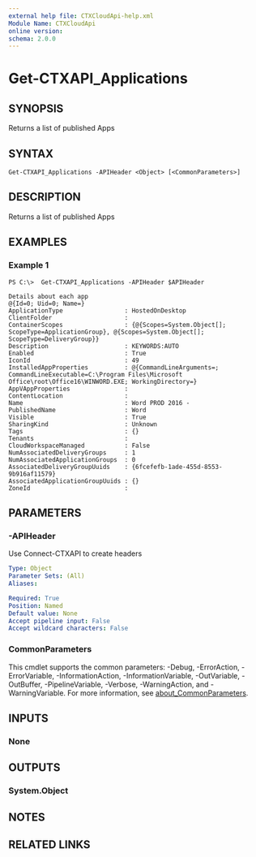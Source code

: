 ```yaml
---
external help file: CTXCloudApi-help.xml
Module Name: CTXCloudApi
online version:
schema: 2.0.0
---
```


# Get-CTXAPI_Applications

## SYNOPSIS
Returns a list of published Apps

## SYNTAX

```
Get-CTXAPI_Applications -APIHeader <Object> [<CommonParameters>]
```

## DESCRIPTION
Returns a list of published Apps

## EXAMPLES

### Example 1
```
PS C:\>  Get-CTXAPI_Applications -APIHeader $APIHeader

Details about each app
@{Id=0; Uid=0; Name=}
ApplicationType                 : HostedOnDesktop
ClientFolder                    : 
ContainerScopes                 : {@{Scopes=System.Object[]; ScopeType=ApplicationGroup}, @{Scopes=System.Object[]; ScopeType=DeliveryGroup}}
Description                     : KEYWORDS:AUTO
Enabled                         : True
IconId                          : 49
InstalledAppProperties          : @{CommandLineArguments=; CommandLineExecutable=C:\Program Files\Microsoft Office\root\Office16\WINWORD.EXE; WorkingDirectory=}
AppVAppProperties               : 
ContentLocation                 : 
Name                            : Word PROD 2016 -
PublishedName                   : Word
Visible                         : True
SharingKind                     : Unknown
Tags                            : {}
Tenants                         : 
CloudWorkspaceManaged           : False
NumAssociatedDeliveryGroups     : 1
NumAssociatedApplicationGroups  : 0
AssociatedDeliveryGroupUuids    : {6fcefefb-1ade-455d-8553-9b916af11579}
AssociatedApplicationGroupUuids : {}
ZoneId                          :
```

## PARAMETERS

### -APIHeader
Use Connect-CTXAPI to create headers

```yaml
Type: Object
Parameter Sets: (All)
Aliases:

Required: True
Position: Named
Default value: None
Accept pipeline input: False
Accept wildcard characters: False
```

### CommonParameters
This cmdlet supports the common parameters: -Debug, -ErrorAction, -ErrorVariable, -InformationAction, -InformationVariable, -OutVariable, -OutBuffer, -PipelineVariable, -Verbose, -WarningAction, and -WarningVariable. For more information, see [about_CommonParameters](http://go.microsoft.com/fwlink/?LinkID=113216).

## INPUTS

### None
## OUTPUTS

### System.Object
## NOTES

## RELATED LINKS
